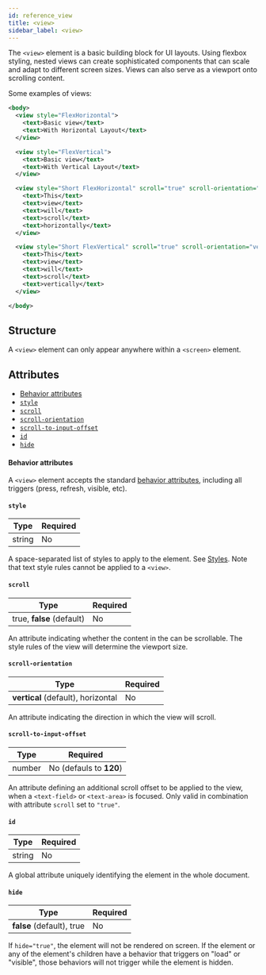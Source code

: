 ```yaml
---
id: reference_view
title: <view>
sidebar_label: <view>
---
```


The `<view>` element is a basic building block for UI layouts. Using flexbox styling, nested views can create sophisticated components that can scale and adapt to different screen sizes. Views can also serve as a viewport onto scrolling content.

Some examples of views:

```xml
<body>
  <view style="FlexHorizontal">
    <text>Basic view</text>
    <text>With Horizontal Layout</text>
  </view>

  <view style="FlexVertical">
    <text>Basic view</text>
    <text>With Vertical Layout</text>
  </view>

  <view style="Short FlexHorizontal" scroll="true" scroll-orientation="horizontal">
    <text>This</text>
    <text>view</text>
    <text>will</text>
    <text>scroll</text>
    <text>horizontally</text>
  </view>

  <view style="Short FlexVertical" scroll="true" scroll-orientation="vertical">
    <text>This</text>
    <text>view</text>
    <text>will</text>
    <text>scroll</text>
    <text>vertically</text>
  </view>

</body>
```

## Structure

A `<view>` element can only appear anywhere within a `<screen>` element.

## Attributes

- [Behavior attributes](#behavior-attributes)
- [`style`](#style)
- [`scroll`](#scroll)
- [`scroll-orientation`](#scroll-orientation)
- [`scroll-to-input-offset`](#scroll-to-input-offset)
- [`id`](#id)
- [`hide`](#hide)

#### Behavior attributes

A `<view>` element accepts the standard [behavior attributes](/docs/reference_behavior_attributes), including all triggers (press, refresh, visible, etc).

#### `style`

| Type   | Required |
| ------ | -------- |
| string | No       |

A space-separated list of styles to apply to the element. See [Styles](/docs/reference_style). Note that text style rules cannot be applied to a `<view>`.

#### `scroll`

| Type                      | Required |
| ------------------------- | -------- |
| true, **false** (default) | No       |

An attribute indicating whether the content in the can be scrollable. The style rules of the view will determine the viewport size.

#### `scroll-orientation`

| Type                               | Required |
| ---------------------------------- | -------- |
| **vertical** (default), horizontal | No       |

An attribute indicating the direction in which the view will scroll.

#### `scroll-to-input-offset`

| Type   | Required                |
| ------ | ----------------------- |
| number | No (defauls to **120**) |

An attribute defining an additional scroll offset to be applied to the view, when a `<text-field>` or `<text-area>` is focused. Only valid in combination with attribute `scroll` set to `"true"`.

#### `id`

| Type   | Required |
| ------ | -------- |
| string | No       |

A global attribute uniquely identifying the element in the whole document.

#### `hide`

| Type                      | Required |
| ------------------------- | -------- |
| **false** (default), true | No       |

If `hide="true"`, the element will not be rendered on screen. If the element or any of the element's children have a behavior that triggers on "load" or "visible", those behaviors will not trigger while the element is hidden.
